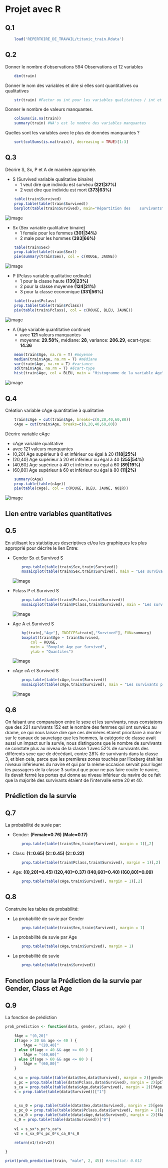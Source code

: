 Projet avec R
=============

Q.1
---

```R
    load('REPERTOIRE_DE_TRAVAIL/titanic_train.Rdata')
```

Q.2
---

Donner le nombre d’observations 594 Observations et 12 variables

```R
    dim(train)
```

Donner le nom des variables et dire si elles sont quantitatives ou qualitatives

```R
    str(train) #Factor ou int pour les variables qualitatives / int et num pour les variables quantitatives
```

Donner le nombre de valeurs manquantes.

```R
    colSums(is.na(train))
    summary(train) #NA's est le nombre des variables manquantes
```

Quelles sont les variables avec le plus de données manquantes ?

```R
    sort(colSums(is.na(train)), decreasing = TRUE)[1:3]
```

Q.3
---

Décrire S, Sx, P et A de manière appropriée.

* S (Survived variable qualitative binaire)
  * 1 veut dire que individu est survécu **(221|37%)**
  * 2 veut dire que individu est mort **(373|63%)**

```R
    table(train$Survived)
    prop.table(table(train$Survived))
    barplot(table(train$Survived), main="Répartition des    survivants", xlab="Est survécu ?", ylab="Nombre de passagers", col=BLEU)
```

![image](variable_survived.png)

* Sx (Sex variable qualitative binaire)
  * 1 female pour les femmes **(301|34%)**
  * 2 male pour les hommes **(393|66%)**

```R
    table(train$Sex)
    prop.table(table(train$Sex))
    pie(summary(train$Sex), col = c(ROUGE, JAUNE))
```

![image](variable_gender.png)

* P (Pclass variable qualitative ordinale)
  * 1 pour la classe haute **(139|23%)**
  * 2 pour la classe moyenne **(124|21%)**
  * 3 pour la classe economique **(331|56%)**

```R
    table(train$Pclass)
    prop.table(table(train$Pclass))
    pie(table(train$Pclass), col = c(ROUGE, BLEU, JAUNE))
```

![image](variable_pclass.png)

* A (Age variable quantitative continue)
  * avec **121** valeurs manquantes
  * moyenne: **29.58%**, médiane: **28**, variance: **206.29**, ecart-type: **14.36**

```R
    mean(train$Age, na.rm = T) #moyenne
    median(train$Age, na.rm = T) #médiane
    var(train$Age, na.rm = T) #variance
    sd(train$Age, na.rm = T) #écart-type
    hist(train$Age, col = BLEU, main = "Histogramme de la variable Age", ylab = "Effectifs", xlab = "Age")
```

![image](variable_age.png)

Q.4
---

Création variable cAge quantitative à qualitative

```R
    train$cAge = cut(train$Age, breaks=c(0,20,40,60,80))
    cAge = cut(train$Age, breaks=c(0,20,40,60,80))
```

Décrire variable cAge

* cAge variable qualitative
* avec 121 valeurs manquantes
* (0,20] Age supérieur à 0 et inférieur ou égal à 20 **(118|25%)**
* (20,40] Age supérieur à 20 et inférieur ou égal à 40 **(255|54%)**
* (40,60] Age supérieur à 40 et inférieur ou égal à 60 **(89|19%)**
* (60,80] Age supérieur à 60 et inférieur ou égal à 80 **(11|2%)**

```R
    summary(cAge)
    prop.table(table(cAge))
    pie(table(cAge), col = c(ROUGE, BLEU, JAUNE, NOIR))
```

![image](variable_cage.png)

Lien entre variables quantitatives
---

Q.5
---

En utilisant les statistiques descriptives et/ou les graphiques les plus approprié pour décrire le lien Entre: 

* Gender Sx et Survived S

    ```R
        prop.table(table(train$Sex,train$Survived))
        mosaicplot(table(train$Sex,train$Survived), main = "Les survivants par Sexe", color = c(BLEU, NOIR))
    ```

    ![image](gender_survived.png)

* Pclass P et Survived S

    ```R
        prop.table(table(train$Pclass,train$Survived))
        mosaicplot(table(train$Pclass,train$Survived), main = "Les survivants par classe", color = c(BLEU, NOIR))

    ```

    ![image](pclass_survived.png)

* Age A et Survived S

    ```R
        by(train[,"Age"], INDICES=train[,"Survived"], FUN=summary)
        boxplot(train$Age ~ train$Survived,
            col = ROUGE,
            main = "Boxplot Age par Survived",
            ylab = "Quantiles")

    ```

    ![image](age_survived.png)

* cAge cA et Survived S

    ```R
        prop.table(table(cAge,train$Survived))
        mosaicplot(table(cAge,train$Survived), main = "Les survivants par Age", color = c(BLEU, NOIR))


    ```

    ![image](cage_survived.png)


Q.6
---

On faisant une comparaison entre le sexe et les survivants, nous constatons que des 221 survivants 152 est le nombre des femmes qui ont survécu au drame, ce qui nous laisse dire que ces dernières étaient prioritaire à monter sur le canaux de sauvetage que les hommes, la catégorie de classe avait aussi un impact sur la survie, nous distinguons que le nombre de survivants se  constate plus au niveau de la classe 1 avec 52% de survivants des différents sexe que de décédant, contre 28% de survivants dans la classe 3, et bien cela, parce que les premières zones touchés par l’iceberg était les niveaux inférieures du navire et qui par la même occasion servait pour loger les passagers de la classe 3 surtout que pour ne pas faire couler le navire, ils devait fermé les portes qui donne au niveau inférieur du navire de ce fait que la majorité des survivants étaient de l’intervalle entre 20 et 40.

Prédiction de la survie
---

Q.7
---

La probabilité de suvie par:

* Gender: **(Female=0.76) (Male=0.17)**

    ```R
        prop.table(table(train$Sex,train$Survived), margin = 1)[,2]
    ```

* Class: **(1=0.65) (2=0.45) (2=0.22)**

    ```R
        prop.table(table(train$Pclass,train$Survived), margin = 1)[,2]
    ```

* Age: **((0,20]=0.45) ((20,40]=0.37) ((40,60]=0.40) ((60,80]=0.09)**

    ```R
        prop.table(table(cAge,train$Survived), margin = 1)[,2]
    ```

Q.8
---

Construire les tables de probabilité:

* La probabilité de suvie par Gender

    ```R
        prop.table(table(train$Sex,train$Survived), margin = 1)
    ```

* La probabilité de suvie par Age

    ```R
        prop.table(table(cAge,train$Survived), margin = 1)
    ```

* La probabilité de suvie

    ```R
        prop.table(table(train$Survived))
    ```

Fonction pour la Prédiction de la survie par Gender, Class et Age
---

Q.9
---

La fonction de prédiction

```R
prob_prediction <- function(data, gender, pClass, age) {
    
    fAge = "(0,20]"
    if(age > 20 && age <= 40 ) {
        fAge = "(20,40]"
    } else if(age > 40 && age <= 60 ) {
        fAge = "(40,60]"
    } else if(age > 60 && age <= 80 ) {
        fAge = "(60,80]"
    }
    
    s_sx = prop.table(table(data$Sex,data$Survived), margin = 2)[gender,"1"]
    s_pc = prop.table(table(data$Pclass,data$Survived), margin = 2)[pClass,"1"]
    s_ca = prop.table(table(data$cAge,data$Survived), margin = 2)[fAge,"1"]
    s = prop.table(table(data$Survived))["1"]
    
    
    s_sx_0 = prop.table(table(data$Sex,data$Survived), margin = 2)[gender,"0"]
    s_pc_0 = prop.table(table(data$Pclass,data$Survived), margin = 2)[pClass,"0"]
    s_ca_0 = prop.table(table(data$cAge,data$Survived), margin = 2)[fAge,"0"]
    s_0 = prop.table(table(data$Survived))["0"]
    
    v1 = s_sx*s_pc*s_ca*s
    v2 = s_sx_0*s_pc_0*s_ca_0*s_0
    
    return(v1/(v1+v2))

}
```

```R
print(prob_prediction(train, "male", 2, 45)) #resultat: 0.012
```
